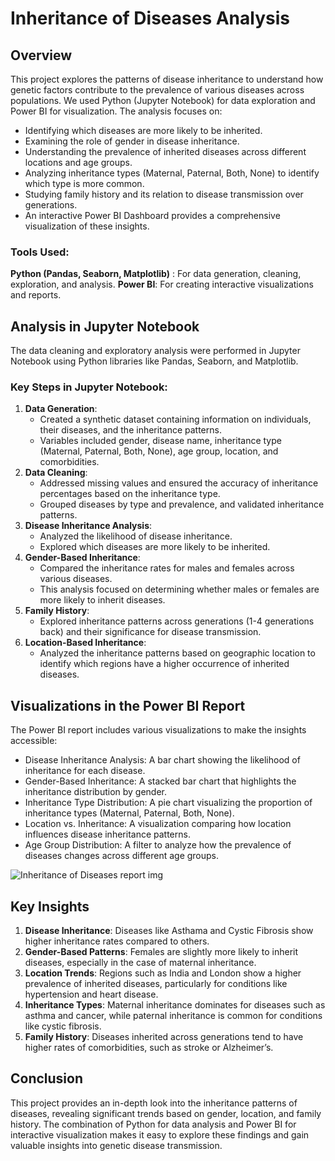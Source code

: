 # Inheritance of Diseases Analysis

## Overview
This project explores the patterns of disease inheritance to understand how genetic factors contribute to the prevalence of various diseases across populations. We used Python (Jupyter Notebook) for data exploration and Power BI for visualization. The analysis focuses on:
 - Identifying which diseases are more likely to be inherited.
 - Examining the role of gender in disease inheritance.
 - Understanding the prevalence of inherited diseases across different locations and age groups.
 - Analyzing inheritance types (Maternal, Paternal, Both, None) to identify which type is more common.
 - Studying family history and its relation to disease transmission over generations.
 - An interactive Power BI Dashboard provides a comprehensive visualization of these insights.

### Tools Used:
**Python (Pandas, Seaborn, Matplotlib)** : For data generation, cleaning, exploration, and analysis.
**Power BI**: For creating interactive visualizations and reports.

## Analysis in Jupyter Notebook
The data cleaning and exploratory analysis were performed in Jupyter Notebook using Python libraries like Pandas, Seaborn, and Matplotlib.

### Key Steps in Jupyter Notebook:
1. **Data Generation**: 
    - Created a synthetic dataset containing information on individuals, their diseases, and the inheritance patterns.
    - Variables included gender, disease name, inheritance type (Maternal, Paternal, Both, None), age group, location, and comorbidities.
2. **Data Cleaning**:
    - Addressed missing values and ensured the accuracy of inheritance percentages based on the inheritance type.
    - Grouped diseases by type and prevalence, and validated inheritance patterns.
3. **Disease Inheritance Analysis**:
    - Analyzed the likelihood of disease inheritance.
    - Explored which diseases are more likely to be inherited.
4. **Gender-Based Inheritance**:
    - Compared the inheritance rates for males and females across various diseases.
    - This analysis focused on determining whether males or females are more likely to inherit diseases.
5. **Family History**:
    - Explored inheritance patterns across generations (1-4 generations back) and their significance for disease transmission.
6. **Location-Based Inheritance**:
    - Analyzed the inheritance patterns based on geographic location to identify which regions have a higher occurrence of inherited diseases.

## Visualizations in the Power BI Report
The Power BI report includes various visualizations to make the insights accessible:
 - Disease Inheritance Analysis: A bar chart showing the likelihood of inheritance for each disease.
 - Gender-Based Inheritance: A stacked bar chart that highlights the inheritance distribution by gender.
 - Inheritance Type Distribution: A pie chart visualizing the proportion of inheritance types (Maternal, Paternal, Both, None).
 - Location vs. Inheritance: A visualization comparing how location influences disease inheritance patterns.
 - Age Group Distribution: A filter to analyze how the prevalence of diseases changes across different age groups.

![Inheritance of Diseases report img](https://github.com/user-attachments/assets/34365e12-fdcb-48e0-bcf8-6b10d365ae78)

## Key Insights
1. **Disease Inheritance**: Diseases like Asthama and Cystic Fibrosis show higher inheritance rates compared to others.
2. **Gender-Based Patterns**: Females are slightly more likely to inherit diseases, especially in the case of maternal inheritance.
3. **Location Trends**: Regions such as India and London show a higher prevalence of inherited diseases, particularly for conditions like hypertension and heart disease.
4. **Inheritance Types**: Maternal inheritance dominates for diseases such as asthma and cancer, while paternal inheritance is common for conditions like cystic fibrosis.
5. **Family History**: Diseases inherited across generations tend to have higher rates of comorbidities, such as stroke or Alzheimer’s.



## Conclusion
This project provides an in-depth look into the inheritance patterns of diseases, revealing significant trends based on gender, location, and family history. The combination of Python for data analysis and Power BI for interactive visualization makes it easy to explore these findings and gain valuable insights into genetic disease transmission.


